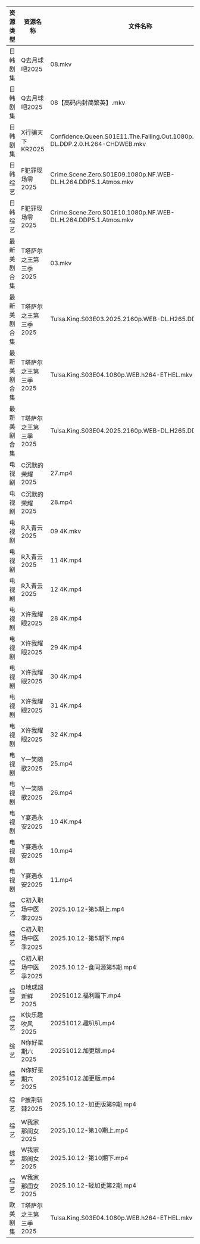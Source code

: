 | 资源类型   | 资源名称          | 文件名称                                                                               | 分享链接                                 | 更新时间                |
| ------ | ------------- | ---------------------------------------------------------------------------------- | ------------------------------------ | ------------------- |
| 日韩剧集   | Q去月球吧2025     | 08.mkv                                                                             | https://pan.quark.cn/s/a1632c441381  | 2025-10-12 12:24:54 |
| 日韩剧集   | Q去月球吧2025     | 08【高码内封简繁英】.mkv                                                                    | https://pan.quark.cn/s/a1632c441381  | 2025-10-12 12:24:56 |
| 日韩剧集   | X行骗天下KR2025   | Confidence.Queen.S01E11.The.Falling.Out.1080p.AMZN.WEB-DL.DDP.2.0.H.264-CHDWEB.mkv | https://pan.quark.cn/s/463fe5d8abf1  | 2025-10-12 01:28:06 |
| 日韩综艺   | F犯罪现场零2025    | Crime.Scene.Zero.S01E09.1080p.NF.WEB-DL.H.264.DDP5.1.Atmos.mkv                     | https://pan.quark.cn/s/fb94c5121b81  | 2025-10-12 19:30:39 |
| 日韩综艺   | F犯罪现场零2025    | Crime.Scene.Zero.S01E10.1080p.NF.WEB-DL.H.264.DDP5.1.Atmos.mkv                     | https://pan.quark.cn/s/fb94c5121b81  | 2025-10-12 19:30:43 |
| 最新美剧合集 | T塔萨尔之王第三季2025 | 03.mkv                                                                             | https://www.alipan.com/s/RhzF6QH9pnB | 2025-10-12 19:04:44 |
| 最新美剧合集 | T塔萨尔之王第三季2025 | Tulsa.King.S03E03.2025.2160p.WEB-DL.H265.DD5.1.mkv                                 | https://www.alipan.com/s/RhzF6QH9pnB | 2025-10-12 19:04:44 |
| 最新美剧合集 | T塔萨尔之王第三季2025 | Tulsa.King.S03E04.1080p.WEB.h264-ETHEL.mkv                                         | https://www.alipan.com/s/RhzF6QH9pnB | 2025-10-12 19:04:43 |
| 最新美剧合集 | T塔萨尔之王第三季2025 | Tulsa.King.S03E04.2025.2160p.WEB-DL.H265.DD5.1.mkv                                 | https://www.alipan.com/s/RhzF6QH9pnB | 2025-10-12 21:04:47 |
| 电视剧    | C沉默的荣耀2025    | 27.mp4                                                                             | https://www.alipan.com/s/NA1Ks8gSMgc | 2025-10-12 21:04:16 |
| 电视剧    | C沉默的荣耀2025    | 28.mp4                                                                             | https://www.alipan.com/s/NA1Ks8gSMgc | 2025-10-12 21:04:14 |
| 电视剧    | R入青云2025      | 09 4K.mkv                                                                          | https://www.alipan.com/s/7kV94cu2ZMy | 2025-10-12 16:04:40 |
| 电视剧    | R入青云2025      | 11 4K.mp4                                                                          | https://www.alipan.com/s/7kV94cu2ZMy | 2025-10-12 16:04:39 |
| 电视剧    | R入青云2025      | 12 4K.mp4                                                                          | https://www.alipan.com/s/7kV94cu2ZMy | 2025-10-12 16:04:39 |
| 电视剧    | X许我耀眼2025     | 28 4K.mp4                                                                          | https://www.alipan.com/s/kZBrzfKxPFa | 2025-10-12 16:05:14 |
| 电视剧    | X许我耀眼2025     | 29 4K.mp4                                                                          | https://www.alipan.com/s/kZBrzfKxPFa | 2025-10-12 16:05:14 |
| 电视剧    | X许我耀眼2025     | 30 4K.mp4                                                                          | https://www.alipan.com/s/kZBrzfKxPFa | 2025-10-12 16:05:13 |
| 电视剧    | X许我耀眼2025     | 31 4K.mp4                                                                          | https://www.alipan.com/s/kZBrzfKxPFa | 2025-10-12 16:05:13 |
| 电视剧    | X许我耀眼2025     | 32 4K.mp4                                                                          | https://www.alipan.com/s/kZBrzfKxPFa | 2025-10-12 16:05:12 |
| 电视剧    | Y一笑随歌2025     | 25.mp4                                                                             | https://www.alipan.com/s/HBWi8euiF1T | 2025-10-12 21:05:09 |
| 电视剧    | Y一笑随歌2025     | 26.mp4                                                                             | https://www.alipan.com/s/HBWi8euiF1T | 2025-10-12 21:05:08 |
| 电视剧    | Y宴遇永安2025     | 10 4K.mp4                                                                          | https://www.alipan.com/s/VE78Z2R4ZAM | 2025-10-12 21:05:15 |
| 电视剧    | Y宴遇永安2025     | 10.mp4                                                                             | https://www.alipan.com/s/VE78Z2R4ZAM | 2025-10-12 21:05:14 |
| 电视剧    | Y宴遇永安2025     | 11.mp4                                                                             | https://www.alipan.com/s/VE78Z2R4ZAM | 2025-10-12 21:05:14 |
| 综艺     | C初入职场中医季2025  | 2025.10.12-第5期上.mp4                                                                | https://pan.quark.cn/s/869074432f49  | 2025-10-12 16:19:49 |
| 综艺     | C初入职场中医季2025  | 2025.10.12-第5期下.mp4                                                                | https://pan.quark.cn/s/869074432f49  | 2025-10-12 16:19:52 |
| 综艺     | C初入职场中医季2025  | 2025.10.12-食同源第5期.mp4                                                              | https://pan.quark.cn/s/869074432f49  | 2025-10-12 16:19:46 |
| 综艺     | D地球超新鲜2025    | 20251012.福利篇下.mp4                                                                  | https://pan.quark.cn/s/7c7a70c32dd5  | 2025-10-12 16:30:30 |
| 综艺     | K快乐趣吹风2025    | 20251012.趣叭叭.mp4                                                                   | https://pan.quark.cn/s/2e73ee655d53  | 2025-10-12 16:32:24 |
| 综艺     | N你好星期六2025    | 20251012.加更版.mp4                                                                   | https://www.alipan.com/s/g3wrHTFCcWV | 2025-10-12 13:05:24 |
| 综艺     | N你好星期六2025    | 20251012.加更版.mp4                                                                   | https://pan.quark.cn/s/7470ba1e3c80  | 2025-10-12 16:33:05 |
| 综艺     | P披荆斩棘2025     | 2025.10.12-加更版第9期.mp4                                                              | https://pan.quark.cn/s/9ae1eb01008d  | 2025-10-12 16:33:45 |
| 综艺     | W我家那闺女2025    | 2025.10.12-第10期上.mp4                                                               | https://pan.quark.cn/s/382e9ca0c203  | 2025-10-12 16:35:16 |
| 综艺     | W我家那闺女2025    | 2025.10.12-第10期下.mp4                                                               | https://pan.quark.cn/s/382e9ca0c203  | 2025-10-12 16:35:09 |
| 综艺     | W我家那闺女2025    | 2025.10.12-轻加更第2期.mp4                                                              | https://pan.quark.cn/s/382e9ca0c203  | 2025-10-12 16:35:12 |
| 欧美剧集   | T塔萨尔之王第三季2025 | Tulsa.King.S03E04.1080p.WEB.h264-ETHEL.mkv                                         | https://pan.quark.cn/s/cee11768a3f4  | 2025-10-12 16:25:59 |
